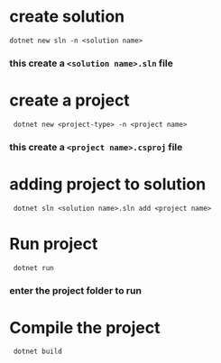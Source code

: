# create solution
` dotnet new sln -n <solution name> `
### this create a `<solution name>.sln` file

# create a project
` dotnet new <project-type> -n <project name>`
### this create a `<project name>.csproj` file

# adding project to solution
` dotnet sln <solution name>.sln add <project name>`

# Run project
` dotnet run`
### enter the project folder to run

# Compile the project
` dotnet build`